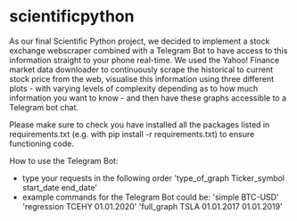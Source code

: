 # scientificpython
As our final Scientific Python project, we decided to implement a stock exchange webscraper combined with a Telegram Bot to have access to this information straight to your phone real-time. We used the Yahoo! Finance market data downloader to continuously scrape the historical to current stock price from the web, visualise this information using three different plots - with varying levels of complexity depending as to how much information you want to know - and then have these graphs accessible to a Telegram bot chat.

Please make sure to check you have installed all the packages listed in requirements.txt (e.g. with pip install -r requirements.txt) to ensure functioning code.

How to use the Telegram Bot:
- type your requests in the following order 'type_of_graph Ticker_symbol start_date end_date'
- example commands for the Telegram Bot could be:
'simple BTC-USD'
'regression TCEHY 01.01.2020'
'full_graph TSLA 01.01.2017 01.01.2019'


